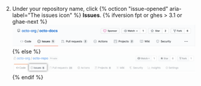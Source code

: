 2. Under your repository name, click {% octicon "issue-opened" aria-label="The issues icon" %} **Issues**.
   {% ifversion fpt or ghes > 3.1 or ghae-next %}
   ![Issues tab](/assets/images/help/repository/repo-tabs-issues.png){% else %}
   ![Issues tab](/assets/images/enterprise/3.1/help/repository/repo-tabs-issues.png){% endif %}
